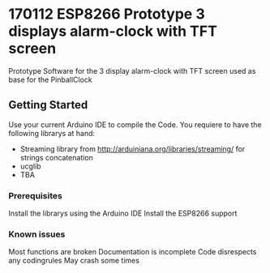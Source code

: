 # 170112 ESP8266 Prototype 3 displays alarm-clock with TFT screen

Prototype Software for the 3 display alarm-clock with TFT screen
used as base for the PinballClock 

## Getting Started

Use your current Arduino IDE to compile the Code. 
You requiere to have the following librarys at hand:

* Streaming library from http://arduiniana.org/libraries/streaming/ for strings concatenation
* ucglib 
* TBA

### Prerequisites

Install the librarys using the Arduino IDE
Install the ESP8266 support 


### Known issues

Most functions are broken
Documentation is incomplete
Code disrespects any codingrules
May crash some times



